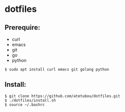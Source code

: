 # dotfiles

## Prerequire:
 - curl
 - emacs
 - git
 - go
 - python

```
$ sudo apt install curl emacs git golang python
```

## Install:
```
$ git clone https://github.com/atetubou/dotfiles.git
$ ./dotfiles/install.sh
$ source ~/.bashrc
```
